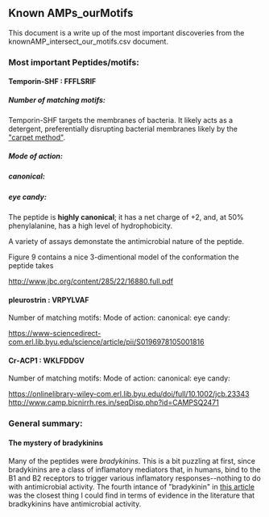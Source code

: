 ## Known AMPs_ourMotifs

This document is a write up of the most important discoveries from the knownAMP_intersect_our_motifs.csv document.

### Most important Peptides/motifs:

#### Temporin-SHF : FFFLSRIF

##### Number of matching motifs: 
Temporin-SHF targets the membranes of bacteria. It likely acts as a detergent, preferentially disrupting bacterial membranes likely by the ["carpet method"](https://www.researchgate.net/figure/A-model-of-a-carpet-like-mechanism-for-membrane-disruption-In-this-model-the-peptides_fig2_23981203).

##### Mode of action:
##### canonical: 
##### eye candy: 


The peptide is **highly canonical**; it has a net charge of +2, and, at 50% phenylalanine, has a high level of hydrophobicity.

A variety of assays demonstate the antimicrobial nature of the peptide.

Figure 9 contains a nice 3-dimentional model of the conformation the peptide takes 

http://www.jbc.org/content/285/22/16880.full.pdf

#### 	pleurostrin : VRPYLVAF

Number of matching motifs:
Mode of action:
canonical: 
eye candy: 


https://www-sciencedirect-com.erl.lib.byu.edu/science/article/pii/S0196978105001816

#### Cr‐ACP1 : WKLFDDGV

Number of matching motifs:
Mode of action:
canonical: 
eye candy: 


https://onlinelibrary-wiley-com.erl.lib.byu.edu/doi/full/10.1002/jcb.23343 http://www.camp.bicnirrh.res.in/seqDisp.php?id=CAMPSQ2471

### General summary:

#### The mystery of bradykinins

Many of the peptides were *bradykinins*. This is a bit puzzling at first, since bradykinins are a class of inflamatory mediators that, in humans, bind to the B1 and B2 receptors to trigger various inflamatory responses--nothing to do with antimicrobial activity. The fourth intance of "bradykinin" in [this article](http://www.jbc.org/content/280/41/34832.full) was the closest thing I could find in terms of evidence in the literature that bradkykinins have antimicrobial activity.
